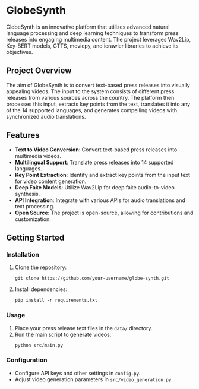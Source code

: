 # GlobeSynth

GlobeSynth is an innovative platform that utilizes advanced natural language processing and deep learning techniques to transform press releases into engaging multimedia content. The project leverages Wav2Lip, Key-BERT models, GTTS, moviepy, and icrawler libraries to achieve its objectives.

## Project Overview

The aim of GlobeSynth is to convert text-based press releases into visually appealing videos. The input to the system consists of different press releases from various sources across the country. The platform then processes this input, extracts key points from the text, translates it into any of the 14 supported languages, and generates compelling videos with synchronized audio translations.

## Features

- **Text to Video Conversion**: Convert text-based press releases into multimedia videos.
- **Multilingual Support**: Translate press releases into 14 supported languages.
- **Key Point Extraction**: Identify and extract key points from the input text for video content generation.
- **Deep Fake Models**: Utilize Wav2Lip for deep fake audio-to-video synthesis.
- **API Integration**: Integrate with various APIs for audio translations and text processing.
- **Open Source**: The project is open-source, allowing for contributions and customization.

## Getting Started

### Installation

1. Clone the repository:
   ```
   git clone https://github.com/your-username/globe-synth.git
   ```

2. Install dependencies:
   ```
   pip install -r requirements.txt
   ```

### Usage

1. Place your press release text files in the `data/` directory.
2. Run the main script to generate videos:
   ```
   python src/main.py
   ```

### Configuration

- Configure API keys and other settings in `config.py`.
- Adjust video generation parameters in `src/video_generation.py`.
